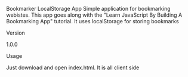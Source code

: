 Bookmarker LocalStorage App
Simple application for bookmarking webistes. This app goes along with the "Learn JavaScript By Building A Bookmarking App" tutorial. It uses localStorage for storing bookmarks

Version

1.0.0

Usage

Just download and open index.html. It is all client side